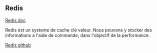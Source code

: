 ## Redis

[Redis doc](https://redis.io/documentation)

Redis est un systeme de cache clé valeur.
Nous pouvons y stocker des informations a l'aide de commande, dans l'objectif de la performance.

[Redis github](https://github.com/redis/redis)
